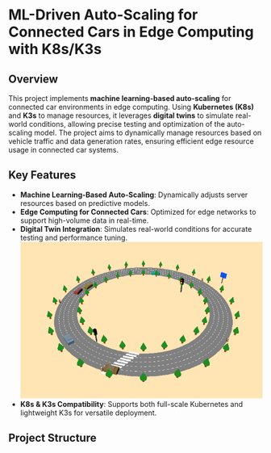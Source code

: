 # ML-Driven Auto-Scaling for Connected Cars in Edge Computing with K8s/K3s

## Overview
This project implements **machine learning-based auto-scaling** for connected car environments in edge computing. Using **Kubernetes (K8s)** and **K3s** to manage resources, it leverages **digital twins** to simulate real-world conditions, allowing precise testing and optimization of the auto-scaling model. The project aims to dynamically manage resources based on vehicle traffic and data generation rates, ensuring efficient edge resource usage in connected car systems.

## Key Features
- **Machine Learning-Based Auto-Scaling**: Dynamically adjusts server resources based on predictive models.
- **Edge Computing for Connected Cars**: Optimized for edge networks to support high-volume data in real-time.
- **Digital Twin Integration**: Simulates real-world conditions for accurate testing and performance tuning.
![DT](./img/digitalTwin.png)
- **K8s & K3s Compatibility**: Supports both full-scale Kubernetes and lightweight K3s for versatile deployment.

## Project Structure

